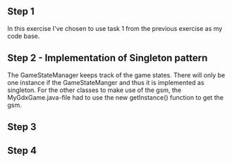 ## Step 1
In this exercise I've chosen to use task 1 from the previous exercise as my code base.
## Step 2 - Implementation of Singleton pattern
The GameStateManager keeps track of the game states. There will only be one instance if the GameStateManger and thus it is implemented as singleton.
For the other classes to make use of the gsm, the MyGdxGame.java-file had to use the new getInstance() function to get the gsm.
## Step 3

## Step 4
